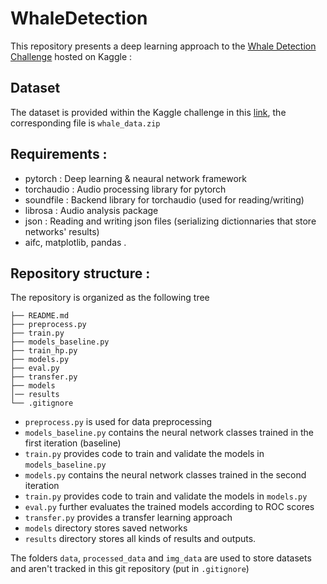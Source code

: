 # WhaleDetection

This repository presents a deep learning approach to the [Whale Detection Challenge](https://www.kaggle.com/c/whale-detection-challenge) hosted on Kaggle :

## Dataset

The dataset is provided within the Kaggle challenge in this [link](https://www.kaggle.com/c/whale-detection-challenge/data), the corresponding file is ```whale_data.zip```

## Requirements :

* pytorch : Deep learning & neaural network framework
* torchaudio : Audio processing library for pytorch
* soundfile : Backend library for torchaudio (used for reading/writing)
* librosa : Audio analysis package
* json : Reading and writing json files (serializing dictionnaries that store networks' results) 
* aifc, matplotlib, pandas .

## Repository structure :
The repository is organized as the following tree
```
├── README.md
├── preprocess.py
├── train.py
├── models_baseline.py
├── train_hp.py
├── models.py
├── eval.py
├── transfer.py
├── models
│── results
└── .gitignore
```

* ```preprocess.py``` is used for data preprocessing
* ```models_baseline.py``` contains the neural network classes trained in the first iteration (baseline)
* ```train.py``` provides code to train and validate the models in ```models_baseline.py```
* ```models.py``` contains the neural network classes trained in the second iteration
* ```train.py``` provides code to train and validate the models in ```models.py```
* ```eval.py``` further evaluates the trained models according to ROC scores
* ```transfer.py``` provides a transfer learning approach
* ```models``` directory stores saved networks
* ```results``` directory stores all kinds of results and outputs.

The folders  ```data```, ```processed_data``` and ```img_data``` are used to store datasets and aren't tracked in this git repository (put in ```.gitignore```)
